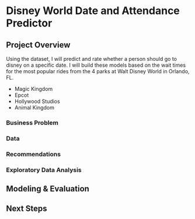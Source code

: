 # Disney World Date and Attendance Predictor

## Project Overview

Using the dataset, I will predict and rate whether a person should go to disney on a specific date. I will build these models based on the wait times for the most popular rides from the 4 parks at Walt Disney World in Orlando, FL. 
<ul>
  <li>Magic Kingdom</li>
  <li>Epcot</li>
  <li>Hollywood Studios</li>
  <li>Animal Kingdom</li>
  </ul>

### Business Problem

### Data

### Recommendations

### Exploratory Data Analysis


## Modeling & Evaluation



## Next Steps
